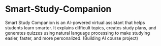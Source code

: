 # Smart-Study-Companion
Smart Study Companion is an AI-powered virtual assistant that helps students learn smarter. It explains difficult topics, creates study plans, and generates quizzes using natural language processing to make studying easier, faster, and more personalized. (Building AI course project)
